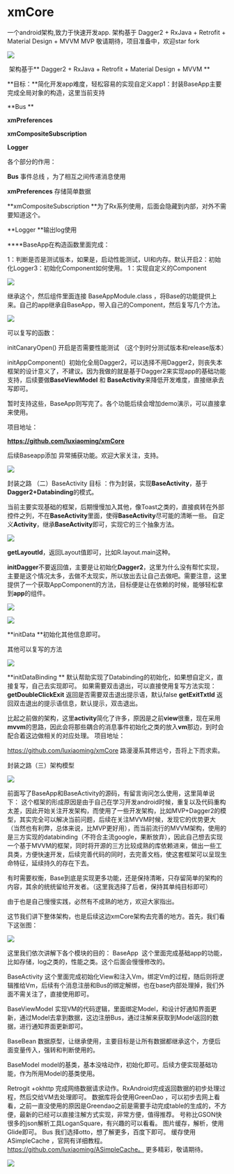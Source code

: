 # xmCore
一个android架构,致力于快速开发app. 架构基于 Dagger2 + RxJava + Retrofit + Material Design + MVVM MVP 敬请期待，项目准备中，欢迎star fork

![](http://upload-images.jianshu.io/upload_images/1603789-d7bf28bd519bda65?imageMogr2/auto-orient/strip%7CimageView2/2/w/1240)

 架构基于** Dagger2 + RxJava + Retrofit + Material Design + MVVM **

**目标：**简化开发app难度，轻松容易的实现自定义app1：封装BaseApp主要完成全局对象的构造，这里当前支持

**Bus **

**xmPreferences**

**xmCompositeSubscription**

**Logger**

各个部分的作用：

**Bus** 事件总线 ，为了相互之间传递消息使用

**xmPreferences** 存储简单数据

**xmCompositeSubscription **为了Rx系列使用，后面会隐藏到内部，对外不需要知道这个。

**Logger **输出log使用

****BaseApp在构造函数里面完成：

1：判断是否是测试版本，如果是，启动性能测试，UI和内存。默认开启2：初始化Logger3：初始化Component如何使用。
1：实现自定义的Component

![](http://upload-images.jianshu.io/upload_images/1603789-997af6b070c1fdb8?imageMogr2/auto-orient/strip%7CimageView2/2/w/1240)

继承这个，然后组件里面连接 BaseAppModule.class ，将Base的功能提供上来。自己的app继承自BaseApp，带入自己的Component，然后复写几个方法。

![](http://upload-images.jianshu.io/upload_images/1603789-72ecffa803e455fd?imageMogr2/auto-orient/strip%7CimageView2/2/w/1240)

可以复写的函数：

initCanaryOpen() 开启是否需要性能测试 （这个到时分测试版本和release版本）

 initAppComponent()  初始化全局Dagger2，可以选择不用Dagger2，则丧失本框架的设计意义了，不建议。因为我做的就是基于Dagger2来实现app的基础功能支持，后续要做**BaseViewModel** 和 **BaseActivity**来降低开发难度，直接继承去写即可。

暂时支持这些，BaseApp则写完了。各个功能后续会增加demo演示，可以直接拿来使用。

项目地址：

**https://github.com/luxiaoming/xmCore**

后续Baseapp添加 异常捕获功能。欢迎大家关注，支持。

![](http://upload-images.jianshu.io/upload_images/1603789-eded2dafda9686a3?imageMogr2/auto-orient/strip%7CimageView2/2/w/1240)

封装之路 （二）BaseActivity
目标 ：作为封装，实现**BaseActivity**，基于**Dagger2+Databinding**的模式。

当前主要实现基础的框架，后期慢慢加入其他，像Toast之类的，直接疯转在外部控件之列，不在**BaseActivity**里面，使得**BaseActivity**尽可能的清晰一些。
自定义**Activity**，继承**BaseActivity**即可，实现它的三个抽象方法。

![](http://upload-images.jianshu.io/upload_images/1603789-5c23c67bc4923609?imageMogr2/auto-orient/strip%7CimageView2/2/w/1240)

**getLayoutId**，返回Layout值即可，比如R.layout.main这种。

**initDagger**不要返回值，主要是让初始化**Dagger2**，这里为什么没有帮忙实现，主要是这个情况太多，去做不太现实，所以放出去让自己去做吧。需要注意，这里提供了一个获取AppComponent的方法，目标便是让在依赖的时候，能够轻松拿到**app**的组件。

![](http://upload-images.jianshu.io/upload_images/1603789-d19ad6c6a98ceb5c?imageMogr2/auto-orient/strip%7CimageView2/2/w/1240)

![](http://upload-images.jianshu.io/upload_images/1603789-6e8abacd52a7fe32?imageMogr2/auto-orient/strip%7CimageView2/2/w/1240)

**initData **初始化其他信息即可。

其他可以复写的方法

![](http://upload-images.jianshu.io/upload_images/1603789-5bf57b6f957d60e7?imageMogr2/auto-orient/strip%7CimageView2/2/w/1240)

**initDataBinding ** 默认帮助实现了Databinding的初始化，如果想自定义，直接复写，自己去实现即可。
如果需要双击退出，可以直接使用复写方法实现：
**getDoubleClickExit** 返回是否需要双击退出提示语，默认false
**getExitTxtId** 返回双击退出的提示语信息，默认提示，双击退出。

比起之前做的架构，这里**activity**简化了许多，原因是之前**view**很重，现在采用**mvvm**的思路，因此会将那些耦合的消息事件初始化之类的放入**vm**那边，到时会配合着这边做相关的对应处理。
项目地址：

https://github.com/luxiaoming/xmCore
路漫漫系其修远兮，吾将上下而求索。

封装之路（三）架构模型

![](http://upload-images.jianshu.io/upload_images/1603789-554abe1d6c41d392?imageMogr2/auto-orient/strip%7CimageView2/2/w/1240)

前面写了BaseApp和BaseActivity的源码，有留言询问怎么使用，这里简单说下：
这个框架的形成原因是由于自己在学习开发android时候，重复以及代码重构太差，因此开始关注开发架构，而使用了一些开发架构，比如MVP+Dagger2的模型，其实完全可以解决当前问题，后续在关注MVVM时候，发现它的优势更大（当然也有利弊，总体来说，比MVP更好用），而当前流行的MVVM架构，使用的是三方实现的databinding（不符合主流google，果断放弃），因此自己想去实现一个基于MVVM的框架，同时将开源的三方比较成熟的库依赖进来，做出一些工具类，方便快速开发，后续完善代码的同时，去完善文档，使这套框架可以呈现生命特征，延续持久的存在下去。

有时需要权衡，Base到底是实现更多功能，还是保持清晰，只存留简单的架构的内容，其余的统统留给开发者。（这里我选择了后者，保持其单纯目标即可）

由于也是自己慢慢实践，必然有不成熟的地方，欢迎大家指出。

这节我们讲下整体架构，也是后续这边xmCore架构去完善的地方。首先，我们看下这张图：

![](http://upload-images.jianshu.io/upload_images/1603789-8e167e157d4bc370?imageMogr2/auto-orient/strip%7CimageView2/2/w/1240)

这里我们依次讲解下各个模块的目的：
BaseApp  这个里面完成基础app的功能，比如存储，log之类的，性能之类。这个后面会慢慢修改的。

BaseActivity 这个里面完成初始化View和注入Vm，绑定Vm的过程，随后则将逻辑推给Vm，后续有个消息注册和Bus的绑定解绑，也在base内部处理掉，我们外面不需关注了，直接使用即可。

BaseViewModel 实现VM的代码逻辑，里面绑定Model，和设计好通知界面更新，通过Model去拿到数据，这边注册Bus，通过注解来获取到Model返回的数据，进行通知界面更新即可。

BaseBean 数据原型，让继承使用，主要目标是让所有数据都继承这个，方便后面变量传入，强转和判断使用的。

BaseModel model的基类，基本没啥动作，初始化即可。后续方便实现基础功能，作为所用Model的基类使用。

Retrogit +okhttp 完成网络数据请求动作。RxAndroid完成返回数据的初步处理过程，然后交给VM去处理即可。
数据库将会使用GreenDao ，可以初步去网上看看，之前一直没使用的原因是Greendao之前是需要手动完成table的生成的，不方便，最新的已经可以直接注解方式实现，非常方便，值得推荐。
号称比GSON快很多的json解析工具LoganSquare，有兴趣的可以看看。
图片缓存，解析，使用Glide即可。
Bus 我们选择otto，想了解更多，百度下即可。
缓存使用 ASimpleCache ，官网有详细教程。https://github.com/luxiaoming/ASimpleCache。
更多精彩，敬请期待。

![](http://upload-images.jianshu.io/upload_images/1603789-c40acf30b9028742?imageMogr2/auto-orient/strip%7CimageView2/2/w/1240)
